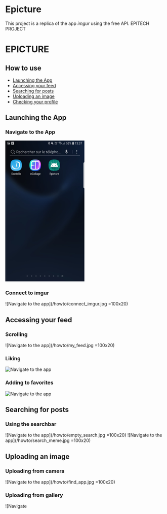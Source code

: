 # Epicture
This project is a replica of the app *imgur* using the free API.
EPITECH PROJECT
# EPICTURE

## How to use

- [Launching the App](#launching-the-app)
- [Accessing your feed](#Accessing-your-feed)
- [Searching for posts](#searching-for-posts)
- [Uploading an image](#uploading-an-image)
- [Checking your profile](#checking-your-profile)

## Launching the App

### Navigate to the App

[<img src="/howto/find_app.jpg" width="250"/>](/howto/find_app.jpg)

### Connect to imgur

![Navigate to the app](/howto/connect_imgur.jpg =100x20)

## Accessing your feed

### Scrolling

![Navigate to the app](/howto/my_feed.jpg =100x20)

### Liking

![Navigate to the app]()

### Adding to favorites

![Navigate to the app]()

## Searching for posts

### Using the searchbar

![Navigate to the app](/howto/empty_search.jpg =100x20)
![Navigate to the app](/howto/search_meme.jpg =100x20)

## Uploading an image

### Uploading from camera

![Navigate to the app](/howto/find_app.jpg =100x20)

### Uploading from gallery

![Navigate 
